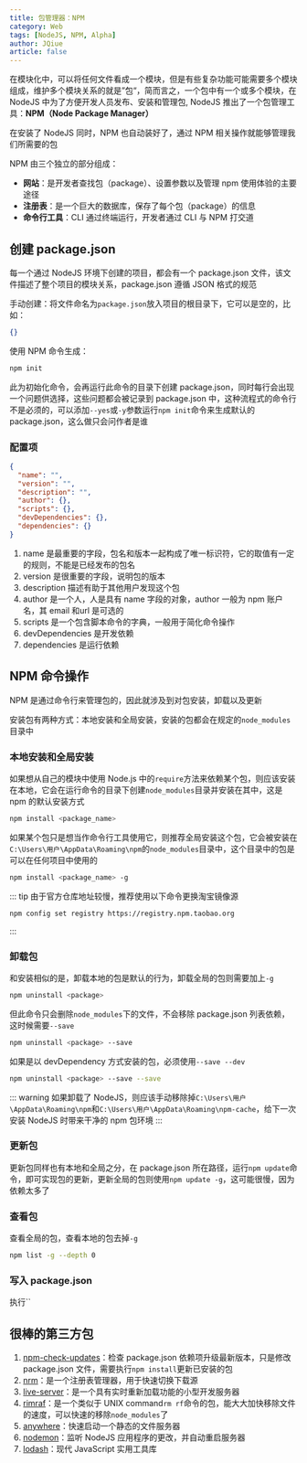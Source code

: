 ```yaml
---
title: 包管理器：NPM
category: Web
tags: [NodeJS, NPM, Alpha]
author: JQiue
article: false
---
```


在模块化中，可以将任何文件看成一个模块，但是有些复杂功能可能需要多个模块组成，维护多个模块关系的就是”包“，简而言之，一个包中有一个或多个模块，在 NodeJS 中为了方便开发人员发布、安装和管理包, NodeJS 推出了一个包管理工具：**NPM（Node Package Manager）**

在安装了 NodeJS 同时，NPM 也自动装好了，通过 NPM 相关操作就能够管理我们所需要的包

NPM 由三个独立的部分组成：

+ **网站**：是开发者查找包（package）、设置参数以及管理 npm 使用体验的主要途径
+ **注册表**：是一个巨大的数据库，保存了每个包（package）的信息
+ **命令行工具**：CLI 通过终端运行，开发者通过 CLI 与 NPM 打交道

## 创建 package.json

每一个通过 NodeJS 环境下创建的项目，都会有一个 package.json 文件，该文件描述了整个项目的模块关系，package.json 遵循 JSON 格式的规范

手动创建：将文件命名为`package.json`放入项目的根目录下，它可以是空的，比如：

```json
{}
```

使用 NPM 命令生成：

```sh
npm init
```

此为初始化命令，会再运行此命令的目录下创建 package.json，同时每行会出现一个问题供选择，这些问题都会被记录到 package.json 中，这种流程式的命令行不是必须的，可以添加`--yes`或`-y`参数运行`npm init`命令来生成默认的 package.json，这么做只会问作者是谁

### 配置项

```json
{
  "name": "",
  "version": "",
  "description": "",
  "author": {},
  "scripts": {},
  "devDependencies": {},
  "dependencies": {}
}
```

1. name 是最重要的字段，包名和版本一起构成了唯一标识符，它的取值有一定的规则，不能是已经发布的包名
2. version 是很重要的字段，说明包的版本
3. description 描述有助于其他用户发现这个包
4. author 是一个人，人是具有 name 字段的对象，author 一般为 npm 账户名，其 email 和url 是可选的
5. scripts 是一个包含脚本命令的字典，一般用于简化命令操作
6. devDependencies 是开发依赖
7. dependencies 是运行依赖

## NPM 命令操作

NPM 是通过命令行来管理包的，因此就涉及到对包安装，卸载以及更新

安装包有两种方式：本地安装和全局安装，安装的包都会在规定的`node_modules`目录中

### 本地安装和全局安装

如果想从自己的模块中使用 Node.js 中的`require`方法来依赖某个包，则应该安装在本地，它会在运行命令的目录下创建`node_modules`目录并安装在其中，这是 npm 的默认安装方式

```sh
npm install <package_name>
```

如果某个包只是想当作命令行工具使用它，则推荐全局安装这个包，它会被安装在`C:\Users\用户\AppData\Roaming\npm`的`node_modules`目录中，这个目录中的包是可以在任何项目中使用的

```sh
npm install <package_name> -g
```

::: tip
由于官方仓库地址较慢，推荐使用以下命令更换淘宝镜像源

```sh
npm config set registry https://registry.npm.taobao.org
```

:::

### 卸载包

和安装相似的是，卸载本地的包是默认的行为，卸载全局的包则需要加上`-g`

```sh
npm uninstall <package>
```

但此命令只会删除`node_modules`下的文件，不会移除 package.json 列表依赖，这时候需要`--save`

```sh
npm uninstall <package> --save
```

如果是以 devDependency 方式安装的包，必须使用`--save --dev`

```sh
npm uninstall <package> --save --save
```

::: warning
如果卸载了 NodeJS，则应该手动移除掉`C:\Users\用户\AppData\Roaming\npm`和`C:\Users\用户\AppData\Roaming\npm-cache`，给下一次安装 NodeJS 时带来干净的 npm 包环境
:::

### 更新包

更新包同样也有本地和全局之分，在 package.json 所在路径，运行`npm update`命令，即可实现包的更新，更新全局的包则使用`npm update -g`，这可能很慢，因为依赖太多了

### 查看包

查看全局的包，查看本地的包去掉`-g`

```sh
npm list -g --depth 0
```

### 写入 package.json

执行``

## 很棒的第三方包

1. [npm-check-updates](https://github.com/raineorshine/npm-check-updates)：检查 package.json 依赖项升级最新版本，只是修改 package.json 文件，需要执行`npm install`更新已安装的包
2. [nrm](https://github.com/Pana/nrm)：是一个注册表管理器，用于快速切换下载源
3. [live-server](https://github.com/tapio/live-server)：是一个具有实时重新加载功能的小型开发服务器
4. [rimraf](https://github.com/isaacs/rimraf)：是一个类似于 UNIX command`rm rf`命令的包，能大大加快移除文件的速度，可以快速的移除`node_modules`了
5. [anywhere](https://github.com/JacksonTian/anywhere)：快速启动一个静态的文件服务器
6. [nodemon](https://github.com/remy/nodemon)：监听 NodeJS 应用程序的更改，并自动重启服务器
7. [lodash](https://github.com/lodash/lodash)：现代 JavaScript 实用工具库

